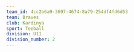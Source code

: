 ```yaml
---
team_id: 4cc2b6a9-3697-4674-8a79-254df4fd6d53
team: Braves
club: Kardinya
sport: Teeball
division: U11
division_number: 2
---
```

